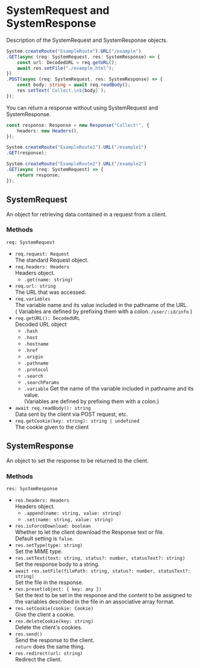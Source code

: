 # SystemRequest and SystemResponse
Description of the SystemRequest and SystemResponse objects.
```typescript
System.createRoute("ExampleRoute").URL("/example")
.GET(async (req: SystemRequest, res: SystemResponse) => {
    const url: DecodedURL = req.getURL();
    await res.setFile("./example.html");
})
.POST(async (req: SystemRequest, res: SystemResponse) => {
    const body: string = await req.readBody();
    res.setText(`Collect.\n${body}`);
});
```
You can return a response without using SystemRequest and SystemResponse.
```typescript
const response: Response = new Response("Collect!", {
    headers: new Headers(),
});

System.createRoute("ExampleRoute1").URL("/example1")
.GET(response);

System.createRoute("ExampleRoute2").URL("/example2")
.GET(async (req: SystemRequest) => {
    return response;
});
```

## SystemRequest
An object for retrieving data contained in a request from a client.
### Methods
`req: SystemRequest`
- `req.request: Request`  
The standard Request object.
- `req.headers: Headers`  
Headers object.
    - `.get(name: string)`
- `req.url: string`  
The URL that was accessed.
- `req.variables`  
The variable name and its value included in the pathname of the URL.  
( Variables are defined by prefixing them with a colon. `/user/:id/info` )
- `req.getURL(): DecodedURL`  
Decoded URL object
    - `.hash`
    - `.host`
    - `.hostname`
    - `.href`
    - `.origin`
    - `.pathname`
    - `.protocol`
    - `.search`
    - `.searchParams`
    - `.variable` Get the name of the variable included in pathname and its value.  
    (Variables are defined by prefixing them with a colon.)
- `await req.readBody(): string`  
Data sent by the client via POST request, etc.
- `req.getCookie(key: string): string | undefined`  
The cookie given to the client

## SystemResponse
An object to set the response to be returned to the client.
### Methods
`res: SystemResponse`
- `res.headers: Headers`  
Headers object.
    - `.append(name: string, value: string)`
    - `.set(name: string, value: string)`
- `res.isForceDownload: boolean`  
Whether to let the client download the Response text or file.  
Default setting is `false`.
- `res.setType(type: string)`  
Set the MIME type.
- `res.setText(text: string, status?: number, statusText?: string)`  
Set the response body to a string.
- `await res.setFile(filePath: string, status?: number, statusText?: string)`  
Set the file in the response.
- `res.preset(object: { key: any })`  
Set the text to be set in the response and the content to be assigned to the variables described in the file in an associative array format.
- `res.setCookie(cookie: Cookie)`  
Give the client a cookie.
- `res.deleteCookie(key: string)`  
Delete the client's cookies.
- `res.send()`  
Send the response to the client.  
`return` does the same thing.
- `res.redirect(url: string)`  
Redirect the client.